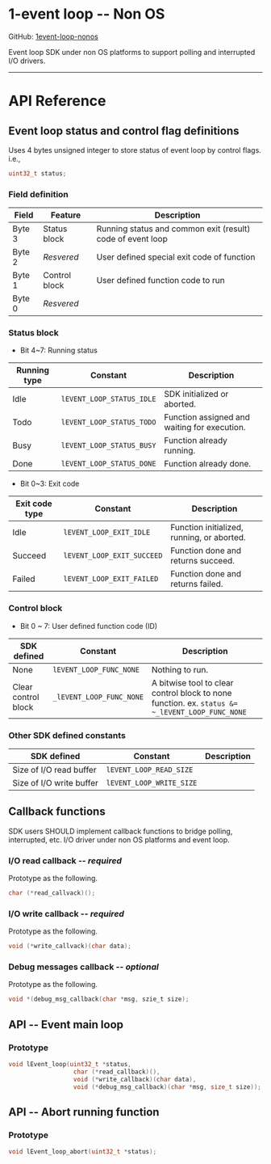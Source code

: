 # **1**-event loop -- Non OS

GitHub: [1event-loop-nonos](https://github.com/linahbei/1event-loop-nonos)

Event loop SDK under non OS platforms to support polling and interrupted I/O drivers.

---

# API Reference

## Event loop status and control flag definitions

Uses 4 bytes unsigned integer to store status of event loop by control flags. i.e.,

```C
uint32_t status;
```

### Field definition

|Field|Feature|Description|
|-----|-------|-----------|
|Byte 3|Status block|Running status and common exit (result) code of event loop|
|Byte 2|*Resvered*|User defined special exit code of function|
|Byte 1|Control block|User defined function code to run|
|Byte 0|*Resvered*|

### Status block

* Bit 4~7: Running status

|Running type|Constant|Description|
|------------|--------|-----------|
|Idle|``lEVENT_LOOP_STATUS_IDLE``|SDK initialized or aborted.|
|Todo|``lEVENT_LOOP_STATUS_TODO``|Function assigned and waiting for execution.|
|Busy|``lEVENT_LOOP_STATUS_BUSY``|Function already running.|
|Done|``lEVENT_LOOP_STATUS_DONE``|Function already done.|

* Bit 0~3: Exit code

|Exit code type|Constant|Description|
|------------|--------|-----------|
|Idle|``lEVENT_LOOP_EXIT_IDLE``|Function initialized, running, or aborted.|
|Succeed|``lEVENT_LOOP_EXIT_SUCCEED``|Function done and returns succeed.|
|Failed|``lEVENT_LOOP_EXIT_FAILED``|Function done and returns failed.|

### Control block

* Bit 0 ~ 7: User defined function code (ID)

|SDK defined|Constant|Description|
|------------|--------|-----------|
|None|``lEVENT_LOOP_FUNC_NONE``|Nothing to run.|
|Clear control block|``_lEVENT_LOOP_FUNC_NONE``|A bitwise tool to clear control block to none function. ex. ``status &= ~_lEVENT_LOOP_FUNC_NONE``|

### Other SDK defined constants

|SDK defined|Constant|Description|
|------------|--------|-----------|
|Size of I/O read buffer|``lEVENT_LOOP_READ_SIZE``||
|Size of I/O write buffer|``lEVENT_LOOP_WRITE_SIZE``||


## Callback functions

SDK users SHOULD implement callback functions to bridge polling, interrupted, etc. I/O driver under non OS platforms and event loop.

### I/O read callback -- *required*

Prototype as the following.

```C
char (*read_callvack)();
```

### I/O write callback -- *required*

Prototype as the following.

```C
void (*write_callvack)(char data);
```

### Debug messages callback -- *optional*

Prototype as the following.

```C
void *(debug_msg_callback(char *msg, szie_t size);
```

## API -- Event main loop

### Prototype

```c
void lEvent_loop(uint32_t *status,
                  char (*read_callback)(),
                  void (*write_callback)(char data),
                  void (*debug_msg_callback)(char *msg, size_t size));
```


## API -- Abort running function

### Prototype

```C
void lEvent_loop_abort(uint32_t *status);
```

